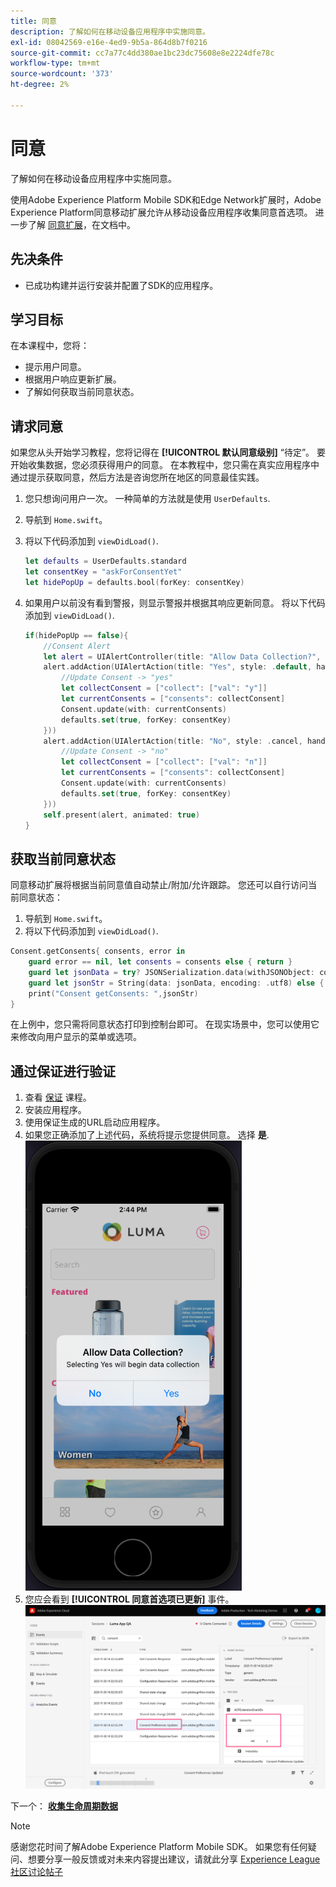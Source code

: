 ```yaml
---
title: 同意
description: 了解如何在移动设备应用程序中实施同意。
exl-id: 08042569-e16e-4ed9-9b5a-864d8b7f0216
source-git-commit: cc7a77c4dd380ae1bc23dc75608e8e2224dfe78c
workflow-type: tm+mt
source-wordcount: '373'
ht-degree: 2%

---
```


# 同意

了解如何在移动设备应用程序中实施同意。

使用Adobe Experience Platform Mobile SDK和Edge Network扩展时，Adobe Experience Platform同意移动扩展允许从移动设备应用程序收集同意首选项。 进一步了解 [同意扩展](https://aep-sdks.gitbook.io/docs/foundation-extensions/consent-for-edge-network)，在文档中。

## 先决条件

* 已成功构建并运行安装并配置了SDK的应用程序。

## 学习目标

在本课程中，您将：

* 提示用户同意。
* 根据用户响应更新扩展。
* 了解如何获取当前同意状态。

## 请求同意

如果您从头开始学习教程，您将记得在 **[!UICONTROL 默认同意级别]** “待定”。 要开始收集数据，您必须获得用户的同意。 在本教程中，您只需在真实应用程序中通过提示获取同意，然后方法是咨询您所在地区的同意最佳实践。

1. 您只想询问用户一次。 一种简单的方法就是使用 `UserDefaults`.
1. 导航到 `Home.swift`。
1. 将以下代码添加到 `viewDidLoad()`.

   ```swift
   let defaults = UserDefaults.standard
   let consentKey = "askForConsentYet"
   let hidePopUp = defaults.bool(forKey: consentKey)
   ```

1. 如果用户以前没有看到警报，则显示警报并根据其响应更新同意。 将以下代码添加到 `viewDidLoad()`.

   ```swift
   if(hidePopUp == false){
       //Consent Alert
       let alert = UIAlertController(title: "Allow Data Collection?", message: "Selecting Yes will begin data collection", preferredStyle: .alert)
       alert.addAction(UIAlertAction(title: "Yes", style: .default, handler: { action in
           //Update Consent -> "yes"
           let collectConsent = ["collect": ["val": "y"]]
           let currentConsents = ["consents": collectConsent]
           Consent.update(with: currentConsents)
           defaults.set(true, forKey: consentKey)
       }))
       alert.addAction(UIAlertAction(title: "No", style: .cancel, handler: { action in
           //Update Consent -> "no"
           let collectConsent = ["collect": ["val": "n"]]
           let currentConsents = ["consents": collectConsent]
           Consent.update(with: currentConsents)
           defaults.set(true, forKey: consentKey)
       }))
       self.present(alert, animated: true)
   }
   ```


## 获取当前同意状态

同意移动扩展将根据当前同意值自动禁止/附加/允许跟踪。 您还可以自行访问当前同意状态：

1. 导航到 `Home.swift`。
1. 将以下代码添加到 `viewDidLoad()`.

```swift
Consent.getConsents{ consents, error in
    guard error == nil, let consents = consents else { return }
    guard let jsonData = try? JSONSerialization.data(withJSONObject: consents, options: .prettyPrinted) else { return }
    guard let jsonStr = String(data: jsonData, encoding: .utf8) else { return }
    print("Consent getConsents: ",jsonStr)
}
```

在上例中，您只需将同意状态打印到控制台即可。 在现实场景中，您可以使用它来修改向用户显示的菜单或选项。

## 通过保证进行验证

1. 查看 [保证](assurance.md) 课程。
1. 安装应用程序。
1. 使用保证生成的URL启动应用程序。
1. 如果您正确添加了上述代码，系统将提示您提供同意。 选择 **是**.
   ![同意弹出窗口](assets/mobile-consent-validate.png)
1. 您应会看到 **[!UICONTROL 同意首选项已更新]** 事件。
   ![验证同意](assets/mobile-consent-update.png)

下一个： **[收集生命周期数据](lifecycle-data.md)**

>[!NOTE]
>
>感谢您花时间了解Adobe Experience Platform Mobile SDK。 如果您有任何疑问、想要分享一般反馈或对未来内容提出建议，请就此分享 [Experience League社区讨论帖子](https://experienceleaguecommunities.adobe.com/t5/adobe-experience-platform-launch/tutorial-discussion-implement-adobe-experience-cloud-in-mobile/td-p/443796)